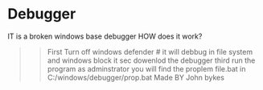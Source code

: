 # Debugger
IT is a broken windows base debugger
HOW does it work?
>> First Turn off windows defender # it will debbug in file system and windows block it
>> sec dowenlod the debugger
>> third run the program as adminstrator
>> you will find the proplem file.bat in C:/windows/debugger/prop.bat
>> Made BY John bykes 
